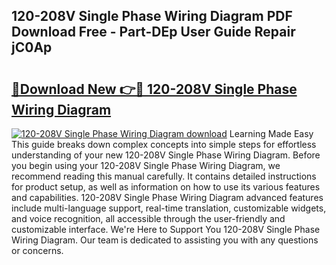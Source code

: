 ## 120-208V Single Phase Wiring Diagram PDF Download Free - Part-DEp User Guide Repair jC0Ap

# <h2><a href="http://dfqnt4.blite.top/?on=120-208V+Single+Phase+Wiring+Diagram">🔗Download New 👉🔴 120-208V Single Phase Wiring Diagram</a></h2>

[![120-208V Single Phase Wiring Diagram download](https://i.imgur.com/lujVjoI.png)](http://dfqnt4.blite.top/?on=120-208V+Single+Phase+Wiring+Diagram)
Learning Made Easy This guide breaks down complex concepts into simple steps for effortless understanding of your new 120-208V Single Phase Wiring Diagram. Before you begin using your 120-208V Single Phase Wiring Diagram, we recommend reading this manual carefully. It contains detailed instructions for product setup, as well as information on how to use its various features and capabilities. 120-208V Single Phase Wiring Diagram advanced features include multi-language support, real-time translation, customizable widgets, and voice recognition, all accessible through the user-friendly and customizable interface. We're Here to Support You 120-208V Single Phase Wiring Diagram. Our team is dedicated to assisting you with any questions or concerns.

